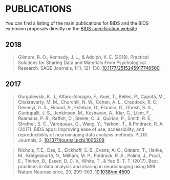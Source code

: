 # PUBLICATIONS

You can find a listing of the main publications for BIDS and the BIDS extension
proposals directly on the
[BIDS specification website](https://bids-specification.readthedocs.io/en/stable/01-introduction.html#original-publication)

## 2018

> Gilmore, R. O., Kennedy, J. L., & Adolph, K. E. (2018). Practical Solutions
> for Sharing Data and Materials From Psychological Research. SAGE Journals,
> 1(1), 121-130.
> [10.1177/2515245917746500](https://doi.org/10.1177/2515245917746500)

## 2017

> Gorgolewski, K. J., Alfaro-Almagro, F., Auer, T., Bellec, P., Capotă, M.,
> Chakravarty, M. M., Churchill, N. W., Cohen, A. L., Craddock, R. C., Devenyi,
> G. A., Eklund, A., Esteban, O., Flandin, G., Ghosh, S. S., Guntupalli, J. S.,
> Jenkinson, M., Keshavan, A., Kiar, G., Liem, F., Raamana, P. R., Raffelt, D.,
> Steele, C. J., Quirion, P., Smith, R. E., Strother, S. C., Varoquaux, G.,
> Wang, Y., Yarkoni, T., & Poldrack, R. A. (2017). BIDS apps: Improving ease of
> use, accessibility, and reproducibility of neuroimaging data analysis methods.
> PLOS Journals, 2.
> [10.1371/journal.pcbi.1005209](https://doi.org/10.1371/journal.pcbi.1005209)

> Nichols, T.E., Das, S., Eickhoff, S. B., Evans, A. C., Glatard, T., Hanke, M.,
> Kriegeskorte, N., Milham, M. P., Poldrack, R. A., Poline, J., Proal, E.,
> Thirion, B., Essen, D. C. V., White, T., & Yeo B. T. T. (2017). Best practices
> in data analysis and sharing in neuroimaging using MRI. Nature Neuroscience,
> 20, 299–303. [10.1038/nn.4500](https://doi.org/10.1038/nn.4500)

